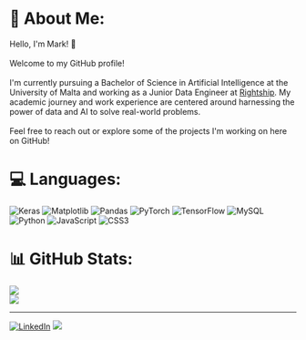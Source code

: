 # 💫 About Me:
Hello, I'm Mark! 👋<br><br>Welcome to my GitHub profile!<br><br>I'm currently pursuing a Bachelor of Science in Artificial Intelligence at the University of Malta and working as a Junior Data Engineer at [Rightship](https://rightship.com). My academic journey and work experience are centered around harnessing the power of data and AI to solve real-world problems.<br><br>Feel free to reach out or explore some of the projects I'm working on here on GitHub!<br>

# 💻 Languages:
![Keras](https://img.shields.io/badge/Keras-%23D00000.svg?style=for-the-badge&logo=Keras&logoColor=white) ![Matplotlib](https://img.shields.io/badge/Matplotlib-%23ffffff.svg?style=for-the-badge&logo=Matplotlib&logoColor=black) ![Pandas](https://img.shields.io/badge/pandas-%23150458.svg?style=for-the-badge&logo=pandas&logoColor=white) ![PyTorch](https://img.shields.io/badge/PyTorch-%23EE4C2C.svg?style=for-the-badge&logo=PyTorch&logoColor=white) ![TensorFlow](https://img.shields.io/badge/TensorFlow-%23FF6F00.svg?style=for-the-badge&logo=TensorFlow&logoColor=white) ![MySQL](https://img.shields.io/badge/mysql-%2300000f.svg?style=for-the-badge&logo=mysql&logoColor=white) ![Python](https://img.shields.io/badge/python-3670A0?style=for-the-badge&logo=python&logoColor=ffdd54) ![JavaScript](https://img.shields.io/badge/javascript-%23323330.svg?style=for-the-badge&logo=javascript&logoColor=%23F7DF1E) ![CSS3](https://img.shields.io/badge/css3-%231572B6.svg?style=for-the-badge&logo=css3&logoColor=white)
# 📊 GitHub Stats:
![](https://github-readme-streak-stats.herokuapp.com/?user=markdingli18&theme=midnight-purple&hide_border=false)<br/>
![](https://github-readme-stats.vercel.app/api/top-langs/?username=markdingli18&theme=midnight-purple&hide_border=false&include_all_commits=true&count_private=true&layout=compact)

---
[![LinkedIn](https://img.shields.io/badge/LinkedIn-%230077B5.svg?logo=linkedin&logoColor=white)]([https://linkedin.com/in/https://www.linkedin.com/in/mark-dingli-84b1a3286/](https://www.linkedin.com/in/mark-dingli-84b1a3286?lipi=urn%3Ali%3Apage%3Ad_flagship3_profile_view_base_contact_details%3BRcR2BSZpROS5avyXJKrPxQ%3D%3D)) 
[![](https://visitcount.itsvg.in/api?id=markdingli18&icon=0&color=1)](https://visitcount.itsvg.in)
